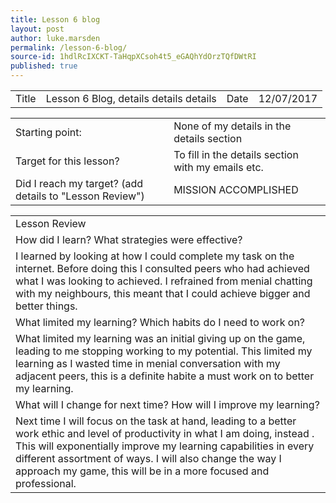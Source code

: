 ```yaml
---
title: Lesson 6 blog
layout: post
author: luke.marsden
permalink: /lesson-6-blog/
source-id: 1hdlRcIXCKT-TaHqpXCsoh4t5_eGAQhYdOrzTQfDWtRI
published: true
---
```

<table>
  <tr>
    <td>Title</td>
    <td>Lesson 6 Blog, details details details </td>
    <td>Date</td>
    <td>12/07/2017</td>
  </tr>
</table>


<table>
  <tr>
    <td>Starting point:</td>
    <td>None of my details in the details section</td>
  </tr>
  <tr>
    <td>Target for this lesson?</td>
    <td>To fill in the details section with my emails etc.</td>
  </tr>
  <tr>
    <td>Did I reach my target? 
(add details to "Lesson Review")</td>
    <td>MISSION ACCOMPLISHED</td>
  </tr>
</table>


<table>
  <tr>
    <td>Lesson Review</td>
  </tr>
  <tr>
    <td>How did I learn? What strategies were effective? </td>
  </tr>
  <tr>
    <td>I learned by looking at how I could complete my task on the internet. Before doing this I consulted peers who had achieved what I was looking to achieved. I refrained from menial chatting with my neighbours, this meant that I could achieve bigger and better things.</td>
  </tr>
  <tr>
    <td>What limited my learning? Which habits do I need to work on? </td>
  </tr>
  <tr>
    <td>What limited my learning was an initial giving up on the game, leading to me stopping working to my potential. This limited my learning as I wasted time in menial conversation with my adjacent peers, this is a definite habite a must work on to better my learning.</td>
  </tr>
  <tr>
    <td>What will I change for next time? How will I improve my learning?</td>
  </tr>
  <tr>
    <td>Next time I will focus on the task at hand, leading to a better work ethic and level of productivity in what I am doing, instead . This will exponentially improve my learning capabilities in every different assortment of ways. I will also change the way I approach my game, this will be in a more focused and professional.</td>
  </tr>
</table>


